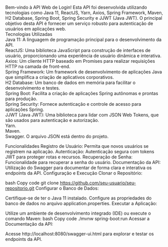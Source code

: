 
Bem-vindo à API Web de Login! Esta API foi desenvolvida utilizando tecnologias como Java 11, ReactJS, Yarn, Axios, Spring Framework, Maven, H2 Database, Spring Boot, Spring Security e JJWT (Java JWT). O principal objetivo desta API é fornecer um serviço robusto para autenticação de usuários em aplicações web.
<br>
Tecnologias Utilizadas<br>
Java 11: A linguagem de programação principal para o desenvolvimento da API.<br>
ReactJS: Uma biblioteca JavaScript para construção de interfaces de usuário, proporcionando uma experiência de usuário dinâmica e interativa.<br>
Axios: Um cliente HTTP baseado em Promises para realizar requisições HTTP na camada de front-end.<br>
Spring Framework: Um framework de desenvolvimento de aplicações Java que simplifica a criação de aplicativos corporativos.<br>
H2 Database: Um banco de dados em memória para facilitar o desenvolvimento e testes.<br>
Spring Boot: Facilita a criação de aplicações Spring autônomas e prontas para produção.<br>
Spring Security: Fornece autenticação e controle de acesso para aplicações Spring.<br>
JJWT (Java JWT): Uma biblioteca para lidar com JSON Web Tokens, que são usados para autenticação e autorização.<br>
Yarn.<br>
Maven.<br>
Swagger. O arquivo JSON está dentro do projeto.


Funcionalidades
Registro de Usuário: Permita que novos usuários se registrem na aplicação.
Autenticação: Autenticação segura com tokens JWT para proteger rotas e recursos.
Recuperação de Senha: Funcionalidade para recuperar a senha do usuário.
Documentação da API: Utilização do Swagger para documentar de forma clara e interativa os endpoints da API.
Configuração e Execução
Clonar o Repositório:

bash
Copy code
git clone https://github.com/seu-usuario/seu-repositorio.git
Configurar o Banco de Dados:

Certifique-se de ter o Java 11 instalado.
Configure as propriedades do banco de dados no arquivo application.properties.
Executar a Aplicação:

Utilize um ambiente de desenvolvimento integrado (IDE) ou execute o comando Maven:
bash
Copy code
./mvnw spring-boot:run
Acessar a Documentação da API:

Acesse http://localhost:8080/swagger-ui.html para explorar e testar os endpoints da API.
